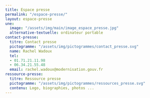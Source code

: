 ```yaml
---
title: Espace presse
permalink: "/espace-presse/"
layout: espace-presse
une:
  image: "/assets/img/main/image_espace_presse.jpg"
  alternative-textuelle: ordinateur portable
contact-presse:
  titre: Contact presse
  pictogramme: "/assets/img/pictogrammes/contact_presse.svg"
  name: Rachel Wadoux
  tel:
  - 01.71.21.11.98
  - 06.34.21.55.48
  email: rachel.wadoux@modernisation.gouv.fr
ressource-presse:
  titre: Ressource presse
  pictogramme: "/assets/img/pictogrammes/ressources_presse.svg"
  contenu: Logo, biographies, photos ...
---
```


